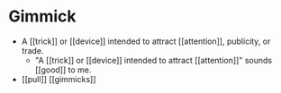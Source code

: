 # Gimmick

- A [[trick]] or [[device]] intended to attract [[attention]], publicity, or trade.
  - "A [[trick]] or [[device]] intended to attract [[attention]]" sounds [[good]] to me.
- [[pull]] [[gimmicks]]



